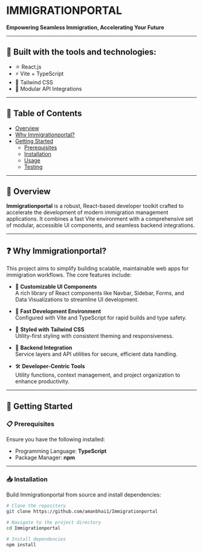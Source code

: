 # IMMIGRATIONPORTAL

**Empowering Seamless Immigration, Accelerating Your Future**

---

## 🔧 Built with the tools and technologies:

- ⚛️ React.js
- ⚡ Vite + TypeScript
- 🎨 Tailwind CSS
- 🔌 Modular API Integrations

---

## 📑 Table of Contents

- [Overview](#overview)
- [Why Immigrationportal?](#why-immigrationportal)
- [Getting Started](#getting-started)
  - [Prerequisites](#prerequisites)
  - [Installation](#installation)
  - [Usage](#usage)
  - [Testing](#testing)

---

## 🧾 Overview

**Immigrationportal** is a robust, React-based developer toolkit crafted to accelerate the development of modern immigration management applications. It combines a fast Vite environment with a comprehensive set of modular, accessible UI components, and seamless backend integrations.

---

## ❓ Why Immigrationportal?

This project aims to simplify building scalable, maintainable web apps for immigration workflows. The core features include:

- 🧩 **Customizable UI Components**  
  A rich library of React components like Navbar, Sidebar, Forms, and Data Visualizations to streamline UI development.

- 🚀 **Fast Development Environment**  
  Configured with Vite and TypeScript for rapid builds and type safety.

- 🎯 **Styled with Tailwind CSS**  
  Utility-first styling with consistent theming and responsiveness.

- 🔗 **Backend Integration**  
  Service layers and API utilities for secure, efficient data handling.

- 🛠️ **Developer-Centric Tools**  
  Utility functions, context management, and project organization to enhance productivity.

---

## 🚀 Getting Started

### 📋 Prerequisites

Ensure you have the following installed:

- Programming Language: **TypeScript**
- Package Manager: **npm**

---

### 📥 Installation

Build Immigrationportal from source and install dependencies:

```bash
# Clone the repository
git clone https://github.com/amanbhai1/Immigrationportal

# Navigate to the project directory
cd Immigrationportal

# Install dependencies
npm install
